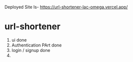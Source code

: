 Deployed Site Is- https://url-shortener-lac-omega.vercel.app/

# url-shortener
  1) ui done
  2) Authentication PArt done
  3) login / signup done
  4) 
